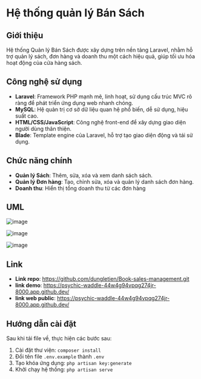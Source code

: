 # Hệ thống quản lý Bán Sách

## Giới thiệu  
Hệ thống Quản lý Bán Sách được xây dựng trên nền tảng Laravel, nhằm hỗ trợ quản lý sách, đơn hàng và doanh thu một cách hiệu quả, giúp tối ưu hóa hoạt động của cửa hàng sách.

## Công nghệ sử dụng  
- **Laravel**: Framework PHP mạnh mẽ, linh hoạt, sử dụng cấu trúc MVC rõ ràng để phát triển ứng dụng web nhanh chóng.  
- **MySQL**: Hệ quản trị cơ sở dữ liệu quan hệ phổ biến, dễ sử dụng, hiệu suất cao.  
- **HTML/CSS/JavaScript**: Công nghệ front-end để xây dựng giao diện người dùng thân thiện.  
- **Blade**: Template engine của Laravel, hỗ trợ tạo giao diện động và tái sử dụng.  

## Chức năng chính  
- **Quản lý Sách**: Thêm, sửa, xóa và xem danh sách sách.  
- **Quản lý Đơn hàng**: Tạo, chỉnh sửa, xóa và quản lý danh sách đơn hàng.  
- **Doanh thu**: Hiển thị tổng doanh thu từ các đơn hàng

## UML
![image](https://github.com/user-attachments/assets/3b4291f6-4c61-47a6-9190-c3700d64635f)

![image](https://github.com/user-attachments/assets/a23c6d34-f947-43b9-979d-56ed7f486659)

![image](https://github.com/user-attachments/assets/1923b33f-54e0-4fcf-a7a6-498280917847)

## Link
- **Link repo**: https://github.com/dungletien/Book-sales-management.git
- **link demo**: https://psychic-waddle-44w4g94vpqg274jr-8000.app.github.dev/
- **link web public**: https://psychic-waddle-44w4g94vpqg274jr-8000.app.github.dev/
## Hướng dẫn cài đặt  
Sau khi tải file về, thực hiện các bước sau:  
1. Cài đặt thư viện: `composer install`  
2. Đổi tên file `.env.example` thành `.env`  
3. Tạo khóa ứng dụng: `php artisan key:generate`  
4. Khởi chạy hệ thống: `php artisan serve`
